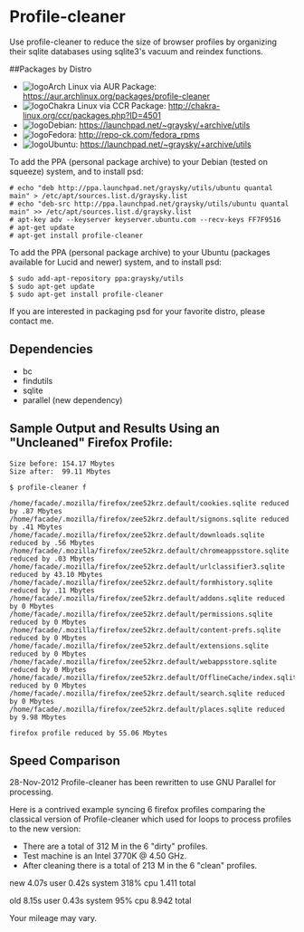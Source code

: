 # Profile-cleaner
Use profile-cleaner to reduce the size of browser profiles by organizing their sqlite databases using sqlite3's vacuum and reindex functions.

##Packages by Distro
* ![logo](http://www.monitorix.org/imgs/archlinux.png "arch logo")Arch Linux via AUR Package: https://aur.archlinux.org/packages/profile-cleaner
* ![logo](http://chakra-linux.org/img/icon/chakra-kde_32.png "chakra logo")Chakra Linux via CCR Package: http://chakra-linux.org/ccr/packages.php?ID=4501
* ![logo](http://freedos-32.sourceforge.net/lean/debian_logo.png "debian logo")Debian: https://launchpad.net/~graysky/+archive/utils
* ![logo](http://www.repo-ck.com/fedora.png "fedora logo")Fedora: http://repo-ck.com/fedora_rpms
* ![logo](http://www.monitorix.org/imgs/ubuntu.png "ubuntu logo")Ubuntu: https://launchpad.net/~graysky/+archive/utils

To add the PPA (personal package archive) to your Debian (tested on squeeze) system, and to install psd:

    # echo "deb http://ppa.launchpad.net/graysky/utils/ubuntu quantal main" > /etc/apt/sources.list.d/graysky.list
    # echo "deb-src http://ppa.launchpad.net/graysky/utils/ubuntu quantal main" >> /etc/apt/sources.list.d/graysky.list
    # apt-key adv --keyserver keyserver.ubuntu.com --recv-keys FF7F9516
    # apt-get update
    # apt-get install profile-cleaner

To add the PPA (personal package archive) to your Ubuntu (packages available for Lucid and newer) system, and to install psd:

    $ sudo add-apt-repository ppa:graysky/utils
    $ sudo apt-get update
    $ sudo apt-get install profile-cleaner

If you are interested in packaging psd for your favorite distro, please contact me.

## Dependencies
* bc
* findutils
* sqlite
* parallel (new dependency)

## Sample Output and Results Using an "Uncleaned" Firefox Profile:

	Size before: 154.17 Mbytes
	Size after:  99.11 Mbytes

	$ profile-cleaner f
	
	/home/facade/.mozilla/firefox/zee52krz.default/cookies.sqlite reduced by .87 Mbytes
	/home/facade/.mozilla/firefox/zee52krz.default/signons.sqlite reduced by .41 Mbytes
	/home/facade/.mozilla/firefox/zee52krz.default/downloads.sqlite reduced by .56 Mbytes
	/home/facade/.mozilla/firefox/zee52krz.default/chromeappsstore.sqlite reduced by .03 Mbytes
	/home/facade/.mozilla/firefox/zee52krz.default/urlclassifier3.sqlite reduced by 43.10 Mbytes
	/home/facade/.mozilla/firefox/zee52krz.default/formhistory.sqlite reduced by .11 Mbytes
	/home/facade/.mozilla/firefox/zee52krz.default/addons.sqlite reduced by 0 Mbytes
	/home/facade/.mozilla/firefox/zee52krz.default/permissions.sqlite reduced by 0 Mbytes
	/home/facade/.mozilla/firefox/zee52krz.default/content-prefs.sqlite reduced by 0 Mbytes
	/home/facade/.mozilla/firefox/zee52krz.default/extensions.sqlite reduced by 0 Mbytes
	/home/facade/.mozilla/firefox/zee52krz.default/webappsstore.sqlite reduced by 0 Mbytes
	/home/facade/.mozilla/firefox/zee52krz.default/OfflineCache/index.sqlite reduced by 0 Mbytes
	/home/facade/.mozilla/firefox/zee52krz.default/search.sqlite reduced by 0 Mbytes
	/home/facade/.mozilla/firefox/zee52krz.default/places.sqlite reduced by 9.98 Mbytes

	firefox profile reduced by 55.06 Mbytes

## Speed Comparison
28-Nov-2012		Profile-cleaner has been rewritten to use GNU Parallel for processing.

Here is a contrived example syncing 6 firefox profiles comparing the classical version of Profile-cleaner which used for loops to process profiles to the new version:

* There are a total of 312 M in the 6 "dirty" profiles.
* Test machine is an Intel 3770K @ 4.50 GHz.
* After cleaning there is a total of 213 M in the 6 "clean" profiles.

new 4.07s user 0.42s system 318% cpu 1.411 total

old 8.15s user 0.43s system 95% cpu 8.942 total

Your mileage may vary.
